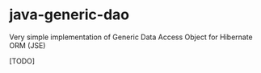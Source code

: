# java-generic-dao
Very simple implementation of Generic Data Access Object for Hibernate ORM (JSE)

[TODO]
